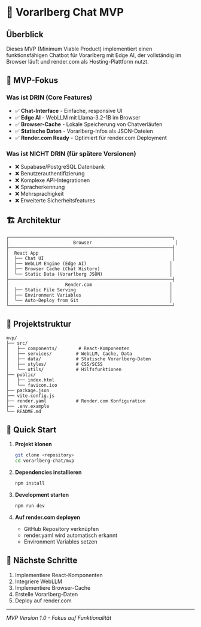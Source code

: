 # 🚀 Vorarlberg Chat MVP

## Überblick

Dieses MVP (Minimum Viable Product) implementiert einen funktionsfähigen Chatbot für Vorarlberg mit Edge AI, der vollständig im Browser läuft und render.com als Hosting-Plattform nutzt.

## 🎯 MVP-Fokus

### Was ist DRIN (Core Features)
- ✅ **Chat-Interface** - Einfache, responsive UI
- ✅ **Edge AI** - WebLLM mit Llama-3.2-1B im Browser
- ✅ **Browser-Cache** - Lokale Speicherung von Chatverläufen
- ✅ **Statische Daten** - Vorarlberg-Infos als JSON-Dateien
- ✅ **Render.com Ready** - Optimiert für render.com Deployment

### Was ist NICHT DRIN (für spätere Versionen)
- ❌ Supabase/PostgreSQL Datenbank
- ❌ Benutzerauthentifizierung
- ❌ Komplexe API-Integrationen
- ❌ Spracherkennung
- ❌ Mehrsprachigkeit
- ❌ Erweiterte Sicherheitsfeatures

## 🏗️ Architektur

```
┌─────────────────────────────────────────────────────────────┐
│                        Browser                               │
├─────────────────────────────────────────────────────────────┤
│  React App                                                  │
│  ├── Chat UI                                                │
│  ├── WebLLM Engine (Edge AI)                               │
│  ├── Browser Cache (Chat History)                          │
│  └── Static Data (Vorarlberg JSON)                         │
├─────────────────────────────────────────────────────────────┤
│                     Render.com                             │
│  ├── Static File Serving                                   │
│  ├── Environment Variables                                 │
│  └── Auto-Deploy from Git                                  │
└─────────────────────────────────────────────────────────────┘
```

## 📁 Projektstruktur

```
mvp/
├── src/
│   ├── components/        # React-Komponenten
│   ├── services/         # WebLLM, Cache, Data
│   ├── data/             # Statische Vorarlberg-Daten
│   ├── styles/           # CSS/SCSS
│   └── utils/            # Hilfsfunktionen
├── public/
│   ├── index.html
│   └── favicon.ico
├── package.json
├── vite.config.js
├── render.yaml           # Render.com Konfiguration
├── .env.example
└── README.md
```

## 🚀 Quick Start

1. **Projekt klonen**
   ```bash
   git clone <repository>
   cd vorarlberg-chat/mvp
   ```

2. **Dependencies installieren**
   ```bash
   npm install
   ```

3. **Development starten**
   ```bash
   npm run dev
   ```

4. **Auf render.com deployen**
   - GitHub Repository verknüpfen
   - render.yaml wird automatisch erkannt
   - Environment Variables setzen

## 🎲 Nächste Schritte

1. Implementiere React-Komponenten
2. Integriere WebLLM
3. Implementiere Browser-Cache
4. Erstelle Vorarlberg-Daten
5. Deploy auf render.com

---
*MVP Version 1.0 - Fokus auf Funktionalität*